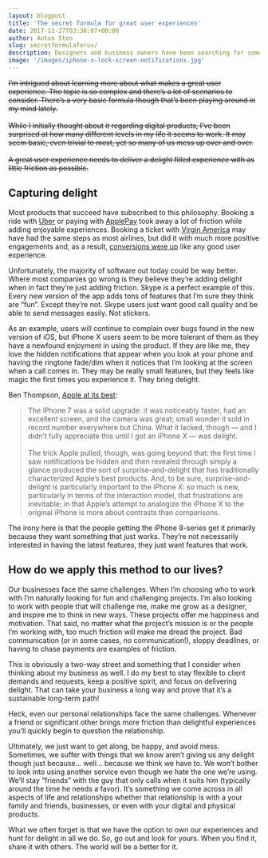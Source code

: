 ```yaml
---
layout: blogpost
title: 'The secret formula for great user experiences'
date: 2017-11-27T03:38:07+00:00
author: Anton Sten
slug: secretformulaforux/
description: Designers and business owners have been searching for something that their users want more than anything else. An amazing user experience. This is really hard to pull off as sometimes throwing features at solution isn't the right move. It just adds friction. So how do you pull it off? Sometimes it's just knowing the secret formula.
image: '/images/iphone-x-lock-screen-notifications.jpg'
---
```

~~I’m intrigued about learning more about what makes a great user experience. The topic is so  complex and there’s a lot of scenarios to consider. There’s a very basic formula though that’s been playing around in my mind lately.<br><br>While I initially thought about it regarding digital products, I’ve been surprised at how many different levels in my life it seems to work. It may seem basic, even trivial to most, yet so many of us mess up over and over.<br><br>A great user experience needs to deliver a delight filled experience with as little friction as possible.~~

## Capturing delight
Most products that succeed have subscribed to this philosophy. Booking a ride with [Uber](https://www.uber.com/invite/uberantonsten) or paying with [ApplePay](https://www.apple.com/apple-pay/) took away a lot of friction while adding enjoyable experiences. Booking a ticket with [Virgin America](https://www.virginamerica.com/) may have had the same steps as most airlines, but did it with much more positive engagements and, as a result, [conversions were up](https://work.co/virgin-america) like any good user experience.

Unfortunately, the majority of software out today could be way better. Where most companies go wrong is they believe they’re adding delight when in fact they’re just adding friction. Skype is a perfect example of this. Every new version of the app adds tons of features that I’m sure they think are “fun”. Except they’re not. Skype users just want good call quality and be able to send messages easily. Not stickers.

As an example, users will continue to complain over bugs found in the new version of iOS, but iPhone X users seem to be more tolerant of them as they have a newfound enjoyment in using the product. If they are like me, they love the hidden notifications that appear when you look at your phone and having the ringtone fade/dim when it notices that I’m looking at the screen when a call comes in. They may be really small features, but they feels like magic the first times you experience it. They bring delight.

Ben Thompson, [Apple at its best](https://stratechery.com/2017/apple-at-its-best/):

>The iPhone 7 was a solid upgrade: it was noticeably faster, had an excellent screen, and the camera was great; small wonder it sold in record number everywhere but China. What it lacked, though — and I didn’t fully appreciate this until I got an iPhone X — was delight.<br><br>The trick Apple pulled, though, was going beyond that: the first time I saw notifications be hidden and then revealed through simply a glance produced the sort of surprise-and-delight that has traditionally characterized Apple’s best products. And, to be sure, surprise-and-delight is particularly important to the iPhone X: so much is new, particularly in terms of the interaction model, that frustrations are inevitable; in that Apple’s attempt to analogize the iPhone X to the original iPhone is more about contrasts than comparisons.

The irony here is that the people getting the iPhone 8-series get it primarily because they want something that just works. They’re not necessarily interested in having the latest features, they just want features that work.

## How do we apply this method to our lives?

Our businesses face the same challenges. When I’m choosing who to work with I’m naturally looking for fun and challenging projects. I’m also looking to work with people that will challenge me, make me grow as a designer, and inspire me to think in new ways. These projects offer me happiness and motivation. That said, no matter what the project’s mission is or the people I’m working with, too much friction will make me dread the project. Bad communication (or in some cases, no communication!), sloppy deadlines, or having to chase payments are examples of friction.

This is obviously a two-way street and something that I consider when thinking about my business as well. I do my best to stay flexible to client demands and requests, keep a positive spirit, and focus on delivering delight. That can take your business a long way and prove that it’s a sustainable long-term path!

Heck, even our personal relationships face the same challenges. Whenever a friend or significant other brings more friction than delightful experiences you’ll quickly begin to question the relationship.

Ultimately, we just want to get along, be happy, and avoid mess. Sometimes, we suffer with things that we know aren’t giving us any delight though just because… well… because we think we have to. We won’t bother to look into using another service even though we hate the one we’re using. We’ll stay “friends” with the guy that only calls when it suits him (typically around the time he needs a favor).  It’s something we come across in all aspects of life and relationships whether that relationship is with a your family and friends, businesses, or even with your digital and physical products.  

What we often forget is that we have the option to own our experiences and hunt for delight in all we do. So, go out and look for yours. When you find it, share it with others. The world will be a better for it.
